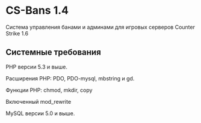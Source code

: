 CS-Bans 1.4
=======

Система управления банами и админами для игровых серверов Counter Strike 1.6

Системные требования
--------------------

PHP версии 5.3 и выше.

Расширения PHP: PDO, PDO-mysql, mbstring и gd.

Функции PHP: chmod, mkdir, copy

Включенный mod_rewrite

MySQL версии 5.0 и выше.
